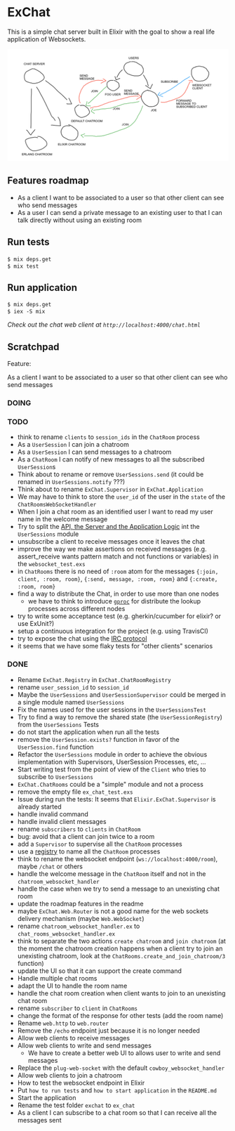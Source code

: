 # ExChat

This is a simple chat server built in Elixir with the goal to show a real life application of Websockets.

![the sketch](/sketch.png?raw=true)

## Features roadmap

- As a client I want to be associated to a user so that other client can see who send messages
- As a user I can send a private message to an existing user to that I can talk directly without using an existing room

## Run tests

```
$ mix deps.get
$ mix test
```

## Run application

```
$ mix deps.get
$ iex -S mix
```

_Check out the chat web client at `http://localhost:4000/chat.html`_

## Scratchpad

Feature:

As a client I want to be associated to a user so that other client can see who send messages

### DOING


### TODO

- think to rename `clients` to `session_ids` in the `ChatRoom` process
- As a `UserSession` I can join a chatroom
- As a `UserSession` I can send messages to a chatroom
- As a `ChatRoom` I can notify of new messages to all the subscribed `UserSession`s
- Think about to rename or remove `UserSessions.send` (it could be renamed in `UserSessions.notify` ???)
- Think about to rename `ExChat.Supervisor` in `ExChat.Application`
- We may have to think to store the `user_id` of the user in the `state` of the `ChatRoomsWebSocketHandler`
- When I join a chat room as an identified user I want to read my user name in the welcome message
- Try to split the [API, the Server and the Application Logic](https://pragdave.me/blog/2017/07/13/decoupling-interface-and-implementation-in-elixir.html) int the `UserSessions` module
- unsubscribe a client to receive messages once it leaves the chat
- improve the way we make assertions on received messages (e.g. assert_receive wants pattern match and not functions or variables) in the `websocket_test.exs`
- in `ChatRooms` there is no need of `:room` atom for the messages `{:join, client, :room, room}`, `{:send, message, :room, room}` and `{:create, :room, room}`
- find a way to distribute the Chat, in order to use more than one nodes
  - we have to think to introduce [`gproc`](https://github.com/uwiger/gproc) for distribute the lookup processes across different nodes
- try to write some acceptance test (e.g. gherkin/cucumber for elixir? or use ExUnit?)
- setup a continuous integration for the project (e.g. using TravisCI)
- try to expose the chat using the [IRC protocol](https://tools.ietf.org/html/rfc1459)
- it seems that we have some flaky tests for "other clients" scenarios

### DONE

- Rename `ExChat.Registry` in `ExChat.ChatRoomRegistry`
- rename `user_session_id` to `session_id`
- Maybe the `UserSessions` and `UserSessionSupervisor` could be merged in a single module named `UserSessions`
- Fix the names used for the user sessions in the `UserSessionsTest`
- Try to find a way to remove the shared state (the `UserSessionRegistry`) from the `UserSessions` Tests
- do not start the application when run all the tests
- remove the `UserSession.exists?` function in favor of the `UserSession.find` function
- Refactor the `UserSessions` module in order to achieve the obvious implementation with Supervisors, UserSession Processes, etc, ...
- Start writing test from the point of view of the `Client` who tries to subscribe to `UserSessions`
- `ExChat.ChatRooms` could be a "simple" module and not a process
- remove the empty file `ex_chat_test.exs`
- Issue during run the tests: It seems that `Elixir.ExChat.Supervisor` is already started
- handle invalid command
- handle invalid client messages
- rename `subscribers` to `clients` in `ChatRoom`
- bug: avoid that a client can join twice to a room
- add a `Supervisor` to supervise all the `ChatRoom` processes
- use a [registry](https://hexdocs.pm/elixir/master/Registry.html) to name all the `ChatRoom` processes
- think to rename the websocket endpoint (`ws://localhost:4000/room`), maybe `/chat` or others
- handle the welcome message in the `ChatRoom` itself and not in the `chatroom_websocket_handler`
- handle the case when we try to send a message to an unexisting chat room
- update the roadmap features in the readme
- maybe `ExChat.Web.Router` is not a good name for the web sockets delivery mechanism (maybe `Web.WebSocket`)
- rename `chatroom_websocket_handler.ex` to `chat_rooms_websocket_handler.ex`
- think to separate the two actions `create chatroom` and `join chatroom` (at the moment the chatroom creation happens when a client try to join an unexisting chatroom, look at the `ChatRooms.create_and_join_chatroom/3` function)
- update the UI so that it can support the create command
- Handle multiple chat rooms
- adapt the UI to handle the room name
- handle the chat room creation when client wants to join to an unexisting chat room
- rename `subscriber` to `client` in `ChatRooms`
- change the format of the response for other tests (add the room name)
- Rename `web.http` to `web.router`
- Remove the `/echo` endpoint just because it is no longer needed
- Allow web clients to receive messages
- Allow web clients to write and send messages
  - We have to create a better web UI to allows user to write and send messages
- Replace the `plug-web-socket` with the default `cowboy_websocket_handler`
- Allow web clients to join a chatroom
- How to test the websocket endpoint in Elixir
- Put `how to run tests` and `how to start application` in the `README.md`
- Start the application
- Rename the test folder `exchat` to `ex_chat`
- As a client I can subscribe to a chat room so that I can receive all the messages sent
